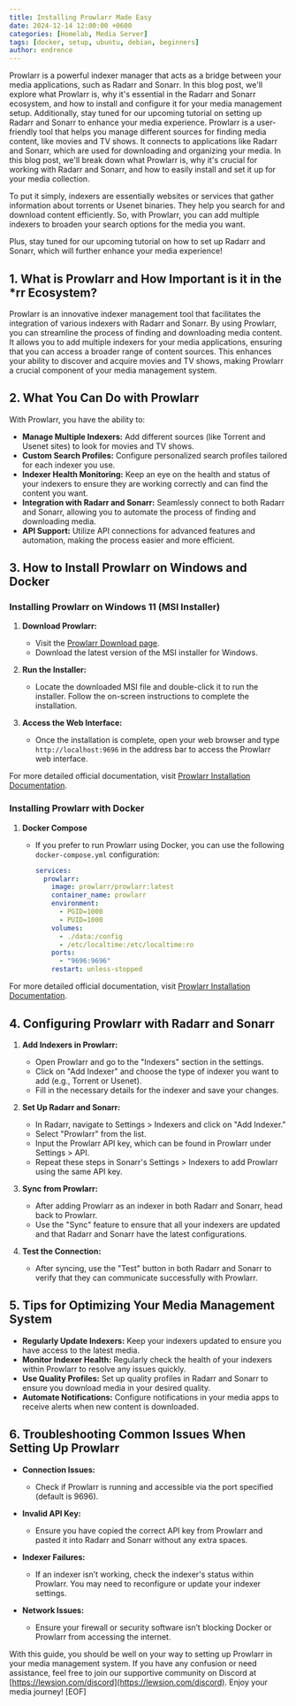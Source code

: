 ```yaml
---
title: Installing Prowlarr Made Easy
date: 2024-12-14 12:00:00 +0600
categories: [Homelab, Media Server]
tags: [docker, setup, ubuntu, debian, beginners]
author: endrence
---
```

Prowlarr is a powerful indexer manager that acts as a bridge between your media applications, such as Radarr and Sonarr. In this blog post, we'll explore what Prowlarr is, why it's essential in the Radarr and Sonarr ecosystem, and how to install and configure it for your media management setup. Additionally, stay tuned for our upcoming tutorial on setting up Radarr and Sonarr to enhance your media experience.
Prowlarr is a user-friendly tool that helps you manage different sources for finding media content, like movies and TV shows. It connects to applications like Radarr and Sonarr, which are used for downloading and organizing your media. In this blog post, we'll break down what Prowlarr is, why it's crucial for working with Radarr and Sonarr, and how to easily install and set it up for your media collection.

To put it simply, indexers are essentially websites or services that gather information about torrents or Usenet binaries. They help you search for and download content efficiently. So, with Prowlarr, you can add multiple indexers to broaden your search options for the media you want.

Plus, stay tuned for our upcoming tutorial on how to set up Radarr and Sonarr, which will further enhance your media experience!

## 1. What is Prowlarr and How Important is it in the *rr Ecosystem?

Prowlarr is an innovative indexer management tool that facilitates the integration of various indexers with Radarr and Sonarr. By using Prowlarr, you can streamline the process of finding and downloading media content. It allows you to add multiple indexers for your media applications, ensuring that you can access a broader range of content sources. This enhances your ability to discover and acquire movies and TV shows, making Prowlarr a crucial component of your media management system.

## 2. What You Can Do with Prowlarr

With Prowlarr, you have the ability to:

- **Manage Multiple Indexers:** Add different sources (like Torrent and Usenet sites) to look for movies and TV shows.
- **Custom Search Profiles:** Configure personalized search profiles tailored for each indexer you use.
- **Indexer Health Monitoring:** Keep an eye on the health and status of your indexers to ensure they are working correctly and can find the content you want.
- **Integration with Radarr and Sonarr:** Seamlessly connect to both Radarr and Sonarr, allowing you to automate the process of finding and downloading media.
- **API Support:** Utilize API connections for advanced features and automation, making the process easier and more efficient.

## 3. How to Install Prowlarr on Windows and Docker

### Installing Prowlarr on Windows 11 (MSI Installer)

1. **Download Prowlarr:**
   - Visit the [Prowlarr Download page](https://prowlarr.com/#download).
   - Download the latest version of the MSI installer for Windows.

2. **Run the Installer:**
   - Locate the downloaded MSI file and double-click it to run the installer. Follow the on-screen instructions to complete the installation.

3. **Access the Web Interface:**
   - Once the installation is complete, open your web browser and type `http://localhost:9696` in the address bar to access the Prowlarr web interface.

For more detailed official documentation, visit [Prowlarr Installation Documentation](https://wiki.servarr.com/prowlarr/installation/windows).

### Installing Prowlarr with Docker

1. **Docker Compose**
   - If you prefer to run Prowlarr using Docker, you can use the following `docker-compose.yml` configuration:

     ```yaml
     services:
       prowlarr:
         image: prowlarr/prowlarr:latest
         container_name: prowlarr
         environment:
           - PGID=1000
           - PUID=1000
         volumes:
           - ./data:/config
           - /etc/localtime:/etc/localtime:ro
         ports:
           - "9696:9696"
         restart: unless-stopped
     ```

For more detailed official documentation, visit [Prowlarr Installation Documentation](https://wiki.servarr.com/prowlarr/installation/docker).

## 4. Configuring Prowlarr with Radarr and Sonarr

1. **Add Indexers in Prowlarr:**
   - Open Prowlarr and go to the "Indexers" section in the settings.
   - Click on "Add Indexer" and choose the type of indexer you want to add (e.g., Torrent or Usenet).
   - Fill in the necessary details for the indexer and save your changes.

2. **Set Up Radarr and Sonarr:**
   - In Radarr, navigate to Settings > Indexers and click on "Add Indexer."
   - Select "Prowlarr" from the list.
   - Input the Prowlarr API key, which can be found in Prowlarr under Settings > API.
   - Repeat these steps in Sonarr's Settings > Indexers to add Prowlarr using the same API key.

3. **Sync from Prowlarr:**
   - After adding Prowlarr as an indexer in both Radarr and Sonarr, head back to Prowlarr.
   - Use the "Sync" feature to ensure that all your indexers are updated and that Radarr and Sonarr have the latest configurations.

4. **Test the Connection:**
   - After syncing, use the "Test" button in both Radarr and Sonarr to verify that they can communicate successfully with Prowlarr.

## 5. Tips for Optimizing Your Media Management System

- **Regularly Update Indexers:** Keep your indexers updated to ensure you have access to the latest media.
- **Monitor Indexer Health:** Regularly check the health of your indexers within Prowlarr to resolve any issues quickly.
- **Use Quality Profiles:** Set up quality profiles in Radarr and Sonarr to ensure you download media in your desired quality.
- **Automate Notifications:** Configure notifications in your media apps to receive alerts when new content is downloaded.

## 6. Troubleshooting Common Issues When Setting Up Prowlarr

- **Connection Issues:**
  - Check if Prowlarr is running and accessible via the port specified (default is 9696).
  
- **Invalid API Key:**
  - Ensure you have copied the correct API key from Prowlarr and pasted it into Radarr and Sonarr without any extra spaces.

- **Indexer Failures:**
  - If an indexer isn’t working, check the indexer's status within Prowlarr. You may need to reconfigure or update your indexer settings.

- **Network Issues:**
  - Ensure your firewall or security software isn’t blocking Docker or Prowlarr from accessing the internet.

With this guide, you should be well on your way to setting up Prowlarr in your media management system. If you have any confusion or need assistance, feel free to join our supportive community on Discord at [https://lewsion.com/discord](https://lewsion.com/discord). Enjoy your media journey!
[EOF]
